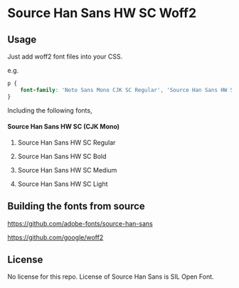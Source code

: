 Source Han Sans HW SC Woff2
=================================

## Usage

Just add woff2 font files into your CSS.

e.g.

```css
p {
    font-family: 'Noto Sans Mono CJK SC Regular', 'Source Han Sans HW SC Regular', url('/path/to/SourceHanSansHWSC-Regular.woff2') format('woff2');
}
```

Including the following fonts,

#### Source Han Sans HW SC (CJK Mono)

1. Source Han Sans HW SC Regular

1. Source Han Sans HW SC Bold

1. Source Han Sans HW SC Medium

1. Source Han Sans HW SC Light

## Building the fonts from source

https://github.com/adobe-fonts/source-han-sans

https://github.com/google/woff2

## License

No license for this repo. License of Source Han Sans is SIL Open Font.